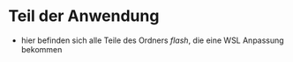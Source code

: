 # Teil der Anwendung
- hier befinden sich alle Teile des Ordners *flash*, die eine WSL Anpassung bekommen
